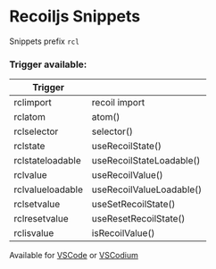 # Recoiljs Snippets

Snippets prefix `rcl`

### Trigger available:

|Trigger||
|-|-|
|rclimport|recoil import|
|rclatom|atom()|
|rclselector|selector()|
|rclstate|useRecoilState()|
|rclstateloadable|useRecoilStateLoadable()|
|rclvalue|useRecoilValue()|
|rclvalueloadable|useRecoilValueLoadable()|
|rclsetvalue|useSetRecoilState()|
|rclresetvalue|useResetRecoilState()|
|rclisvalue|isRecoilValue()|

Available for [VSCode](https://marketplace.visualstudio.com/items?itemName=recoiljs-snippets.recoiljs-snippets) or [VSCodium](https://open-vsx.org/extension/recoiljs-snippets/recoiljs-snippets)
